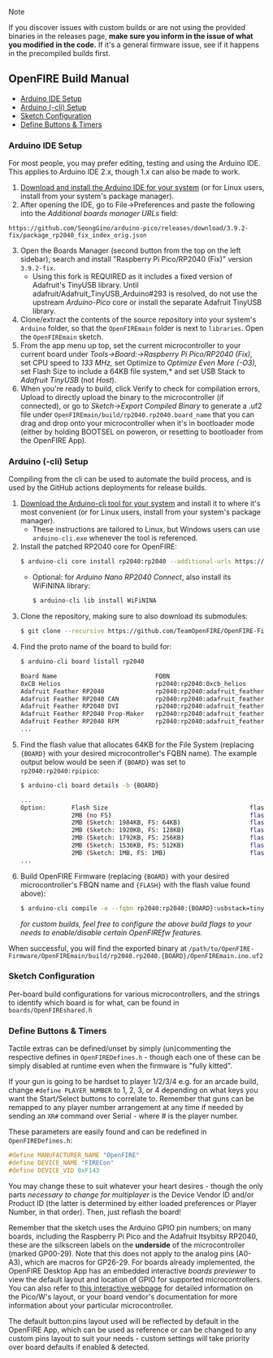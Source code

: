 > [!NOTE]
> If you discover issues with custom builds or are not using the provided binaries in the releases page, **make sure you inform in the issue of what you modified in the code.** If it's a general firmware issue, see if it happens in the precompiled builds first.

## OpenFIRE Build Manual
 - [Arduino IDE Setup](#arduino--ide-setup)
 - [Arduino (-cli) Setup](#arduino--cli-setup)
 - [Sketch Configuration](#sketch-configuration)
 - [Define Buttons & Timers](#define-buttons--timers)

### Arduino IDE Setup
For most people, you may prefer editing, testing and using the Arduino IDE. This applies to Arduino IDE 2.x, though 1.x can also be made to work.
 1. [Download and install the Arduino IDE for your system]() (or for Linux users, install from your system's package manager).
 2. After opening the IDE, go to File->Preferences and paste the following into the *Additional boards manager URLs* field:
 ```
 https://github.com/SeongGino/arduino-pico/releases/download/3.9.2-fix/package_rp2040_fix_index_orig.json
 ```
 3. Open the Boards Manager (second button from the top on the left sidebar), search and install "Raspberry Pi Pico/RP2040 (Fix)" version `3.9.2-fix`.
    - Using this fork is REQUIRED as it includes a fixed version of Adafruit's TinyUSB library. Until adafruit/Adafruit_TinyUSB_Arduino#293 is resolved, do not use the upstream *Arduino-Pico* core or install the separate Adafruit TinyUSB library.
 4. Clone/extract the contents of the source repository into your system's `Arduino` folder, so that the `OpenFIREmain` folder is next to `libraries`. Open the `OpenFIREmain` sketch.
 5. From the app menu up top, set the current microcontroller to your current board under *Tools->Board:->Raspberry Pi Pico/RP2040 (Fix),* set CPU speed to *133 MHz,* set Optimize to *Optimize Even More (-O3),* set Flash Size to include a 64KB file system,* and set USB Stack to *Adafruit TinyUSB* (not *Host*).
 6. When you're ready to build, click Verify to check for compilation errors, Upload to directly upload the binary to the microcontroller (if connected), or go to *Sketch->Export Compiled Binary* to generate a .uf2 file under `OpenFIREmain/build/rp2040.rp2040.board_name` that you can drag and drop onto your microcontroller when it's in bootloader mode (either by holding BOOTSEL on poweron, or resetting to bootloader from the OpenFIRE App).

### Arduino (-cli) Setup
Compiling from the cli can be used to automate the build process, and is used by the GitHub actions deployments for release builds.
 1. [Download the Arduino-cli tool for your system](https://github.com/arduino/arduino-cli/releases/latest) and install it to where it's most convenient (or for Linux users, install from your system's package manager).
    - These instructions are tailored to Linux, but Windows users can use `arduino-cli.exe` whenever the tool is referenced.
 2. Install the patched RP2040 core for OpenFIRE:
    ```bash
    $ arduino-cli core install rp2040:rp2040 --additional-urls https://github.com/SeongGino/arduino-pico/releases/download/3.9.2-fix/package_rp2040_fix_index_orig.json
    ```
    - Optional: for *Arduino Nano RP2040 Connect*, also install its WiFiNINA library:
      ```bash
      $ arduino-cli lib install WiFiNINA
      ```
 3. Clone the repository, making sure to also download its submodules:
    ```bash
    $ git clone --recursive https://github.com/TeamOpenFIRE/OpenFIRE-Firmware
    ```
 4. Find the proto name of the board to build for:
    ```bash
    $ arduino-cli board listall rp2040

    Board Name                           FQBN
    0xCB Helios                          rp2040:rp2040:0xcb_helios
    Adafruit Feather RP2040              rp2040:rp2040:adafruit_feather
    Adafruit Feather RP2040 CAN          rp2040:rp2040:adafruit_feather_can
    Adafruit Feather RP2040 DVI          rp2040:rp2040:adafruit_feather_dvi
    Adafruit Feather RP2040 Prop-Maker   rp2040:rp2040:adafruit_feather_prop_maker
    Adafruit Feather RP2040 RFM          rp2040:rp2040:adafruit_feather_rfm
    ...
    ```
 5. Find the flash value that allocates 64KB for the File System (replacing `{BOARD}` with your desired microcontroller's FQBN name). The example output below would be seen if `{BOARD}` was set to `rp2040:rp2040:rpipico`:
    ```bash
    $ arduino-cli board details -b {BOARD}

    ...
    Option:       Flash Size                                       flash
                  2MB (no FS)                                      flash=2097152_0
                  2MB (Sketch: 1984KB, FS: 64KB)                   flash=2097152_65536
                  2MB (Sketch: 1920KB, FS: 128KB)                  flash=2097152_131072
                  2MB (Sketch: 1792KB, FS: 256KB)                  flash=2097152_262144
                  2MB (Sketch: 1536KB, FS: 512KB)                  flash=2097152_524288
                  2MB (Sketch: 1MB, FS: 1MB)                       flash=2097152_1048576
    ...
    ```
 6. Build OpenFIRE Firmware (replacing `{BOARD}` with your desired microcontroller's FBQN name and `{FLASH}` with the flash value found above):
    ```bash
    $ arduino-cli compile -e --fqbn rp2040:rp2040:{BOARD}:usbstack=tinyusb,opt=Optimize3,flash={FLASH} /path/to/OpenFIRE-Firmware/OpenFIREmain --libraries /path/to/repo/libraries
    ```
    *for custom builds, feel free to configure the above build flags to your needs to enable/disable certain OpenFIREfw features.*
    
When successful, you will find the exported binary at `/path/to/OpenFIRE-Firmware/OpenFIREmain/build/rp2040.rp2040.{BOARD}/OpenFIREmain.ino.uf2`

### Sketch Configuration
Per-board build configurations for various microcontrollers, and the strings to identify which board is for what, can be found in `boards/OpenFIREshared.h`

### Define Buttons & Timers
Tactile extras can be defined/unset by simply (un)commenting the respective defines in `OpenFIREDefines.h` - though each one of these can be simply disabled at runtime even when the firmware is "fully kitted".

If your gun is going to be hardset to player 1/2/3/4 e.g. for an arcade build, change `#define PLAYER_NUMBER` to 1, 2, 3, or 4 depending on what keys you want the Start/Select buttons to correlate to. Remember that guns can be remapped to any player number arrangement at any time if needed by sending an `XR#` command over Serial - where # is the player number.

These parameters are easily found and can be redefined in `OpenFIREDefines.h`:

```c++
#define MANUFACTURER_NAME "OpenFIRE"
#define DEVICE_NAME "FIRECon"
#define DEVICE_VID 0xF143
```

You may change these to suit whatever your heart desires - though the only parts *necessary to change for multiplayer* is the Device Vendor ID and/or Product ID (the latter is determined by either loaded preferences or Player Number, in that order). Then, just reflash the board!

Remember that the sketch uses the Arduino GPIO pin numbers; on many boards, including the Raspberry Pi Pico and the Adafruit Itsybitsy RP2040, these are the silkscreen labels on the **underside** of the microcontroller (marked GP00-29). Note that this does not apply to the analog pins (A0-A3), which are macros for GP26-29.
For boards already implemented, the OpenFIRE Desktop App has an embedded interactive *boards previewer* to view the default layout and location of GPIO for supported microcontrollers. You can also refer to [this interactive webpage](https://pico.pinout.xyz/) for detailed information on the Pico/W's layout, or your board vendor's documentation for more information about your particular microcontroller.

The default button:pins layout used will be reflected by default in the OpenFIRE App, which can be used as reference or can be changed to any custom pins layout to suit your needs - custom settings will take priority over board defaults if enabled & detected.
